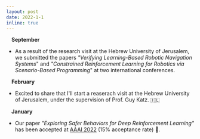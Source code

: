 ```yaml
---
layout: post
date: 2022-1-1
inline: true
---
```


&emsp;**September** 

- As a result of the research visit at the Hebrew University of Jerusalem, we submitted the papers *"Verifying Learning-Based Robotic Navigation Systems*" and *"Constrained Reinforcement Learning for Robotics via Scenario-Based Programming*" at two international conferences.

&emsp;**February** 

- Excited to share that I'll start a reaserach visit at the Hebrew University of Jerusalem, under the supervision of Prof. Guy Katz. 🇮🇱 

&emsp;**January** 

- Our paper *"Exploring Safer Behaviors for Deep Reinforcement Learning"* has been accepted at <a href='https://aaai.org/conference/aaai/aaai-22/'>AAAI 2022</a> (15% acceptance rate) 🤩.    